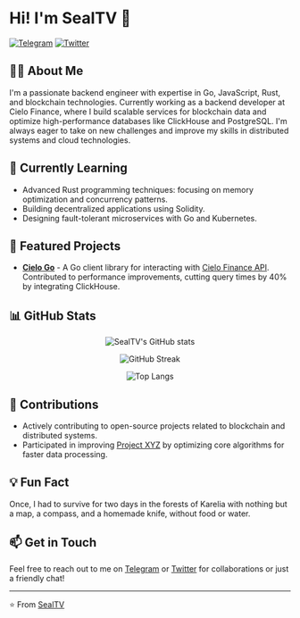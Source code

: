 # Hi! I'm SealTV 🦭

[![Telegram](https://img.shields.io/badge/Telegram-2CA5E0?style=for-the-badge&logo=telegram&logoColor=white)](https://t.me/SealTV)
[![Twitter](https://img.shields.io/badge/Twitter-%231DA1F2.svg?style=for-the-badge&logo=Twitter&logoColor=white)](https://twitter.com/SealTV_)

## 👨‍💻 About Me

I'm a passionate backend engineer with expertise in Go, JavaScript, Rust, and blockchain technologies. Currently working as a backend developer at Cielo Finance, where I build scalable services for blockchain data and optimize high-performance databases like ClickHouse and PostgreSQL. I'm always eager to take on new challenges and improve my skills in distributed systems and cloud technologies.

## 🌱 Currently Learning

- Advanced Rust programming techniques: focusing on memory optimization and concurrency patterns.
- Building decentralized applications using Solidity.
- Designing fault-tolerant microservices with Go and Kubernetes.

## 🚀 Featured Projects

- **[Cielo Go](https://github.com/SealTV/cielogo)** - A Go client library for interacting with [Cielo Finance API](https://api-info.cielo.finance/). Contributed to performance improvements, cutting query times by 40% by integrating ClickHouse.

## 📊 GitHub Stats


<p align="center">
  <img src="https://github-readme-stats.vercel.app/api?username=SealTV&show_icons=true&theme=dracula&count_private=true" alt="SealTV's GitHub stats" />
</p>

<p align="center">
  <img src="https://streak-stats.demolab.com?user=SealTV&theme=deuteranopia-friendly-theme&hide_border=true&exclude_days=Sun%2CSat" alt="GitHub Streak" />
</p>

<p align="center">
  <img src="https://github-readme-stats.vercel.app/api/top-langs/?username=SealTV&langs_count=5&theme=dracula&show_icons=true&exclude_repo=iridium-diplom,VeeamTest,NeiralNet" alt="Top Langs" />
</p>


## 💼 Contributions

- Actively contributing to open-source projects related to blockchain and distributed systems.
- Participated in improving [Project XYZ](link) by optimizing core algorithms for faster data processing.

## 💡 Fun Fact

Once, I had to survive for two days in the forests of Karelia with nothing but a map, a compass, and a homemade knife, without food or water.

## 📫 Get in Touch

Feel free to reach out to me on [Telegram](https://t.me/SealTV) or [Twitter](https://twitter.com/SealTV_) for collaborations or just a friendly chat!

---

⭐️ From [SealTV](https://github.com/SealTV)
